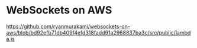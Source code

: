 # WebSockets on AWS

https://github.com/ryanmurakami/websockets-on-aws/blob/bd92efb71db409f4efd318fadd91a2968837ba3c/src/public/lambda.js
